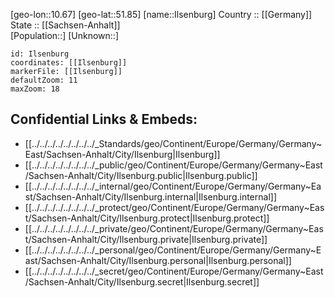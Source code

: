 ﻿---
location: [51.85,10.67] 
mapzoom: [7,12] 
mapmarker: city 
type: City
tags:
- geo/City


SpocWebEntityId: 31102
isDeleted: false
confidential: public

---
[geo-lon::10.67] 
[geo-lat::51.85] 
[name::Ilsenburg] 
Country :: [[Germany]]  
State :: [[Sachsen-Anhalt]]  
[Population::] 
[Unknown::] 


```leaflet
id: Ilsenburg
coordinates: [[Ilsenburg]] 
markerFile: [[Ilsenburg]] 
defaultZoom: 11 
maxZoom: 18
```


## Confidential Links & Embeds: 
- [[../../../../../../../../_Standards/geo/Continent/Europe/Germany/Germany~East/Sachsen-Anhalt/City/Ilsenburg|Ilsenburg]] 
- [[../../../../../../../../_public/geo/Continent/Europe/Germany/Germany~East/Sachsen-Anhalt/City/Ilsenburg.public|Ilsenburg.public]] 
- [[../../../../../../../../_internal/geo/Continent/Europe/Germany/Germany~East/Sachsen-Anhalt/City/Ilsenburg.internal|Ilsenburg.internal]] 
- [[../../../../../../../../_protect/geo/Continent/Europe/Germany/Germany~East/Sachsen-Anhalt/City/Ilsenburg.protect|Ilsenburg.protect]] 
- [[../../../../../../../../_private/geo/Continent/Europe/Germany/Germany~East/Sachsen-Anhalt/City/Ilsenburg.private|Ilsenburg.private]] 
- [[../../../../../../../../_personal/geo/Continent/Europe/Germany/Germany~East/Sachsen-Anhalt/City/Ilsenburg.personal|Ilsenburg.personal]] 
- [[../../../../../../../../_secret/geo/Continent/Europe/Germany/Germany~East/Sachsen-Anhalt/City/Ilsenburg.secret|Ilsenburg.secret]] 
